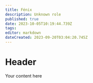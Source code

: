 ```yaml
---
title: Fénix
description: Unknown role
published: true
date: 2023-10-05T10:19:44.739Z
tags: 
editor: markdown
dateCreated: 2023-09-20T03:04:20.745Z
---
```


# Header
Your content here